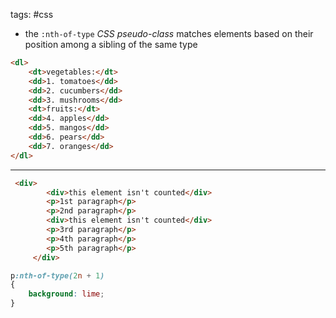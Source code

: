 tags: #css 
- the `:nth-of-type` _CSS pseudo-class_ matches elements based on their position among a sibling of the same type
``` html
<dl>
	<dt>vegetables:</dt>
	<dd>1. tomatoes</dd>
	<dd>2. cucumbers</dd>
	<dd>3. mushrooms</dd>
	<dt>fruits:</dt>
	<dd>4. apples</dd>
	<dd>5. mangos</dd>
	<dd>6. pears</dd>
	<dd>7. oranges</dd>
</dl>
```
----
``` html
 <div>
        <div>this element isn't counted</div>
        <p>1st paragraph</p>
        <p>2nd paragraph</p>
        <div>this element isn't counted</div>
        <p>3rd paragraph</p>
        <p>4th paragraph</p>
        <p>5th paragraph</p>
     </div>
```
``` css
p:nth-of-type(2n + 1)
{
	background: lime;
}
```